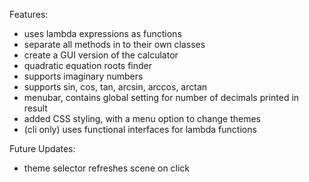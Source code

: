 Features:
- uses lambda expressions as functions 
- separate all methods in to their own classes
- create a GUI version of the calculator
- quadratic equation roots finder
- supports imaginary numbers
- supports sin, cos, tan, arcsin, arccos, arctan
- menubar, contains global setting for number of decimals printed in result
- added CSS styling, with a menu option to change themes 
- (cli only)  uses functional interfaces for lambda functions

Future Updates:
- theme selector refreshes scene on click

